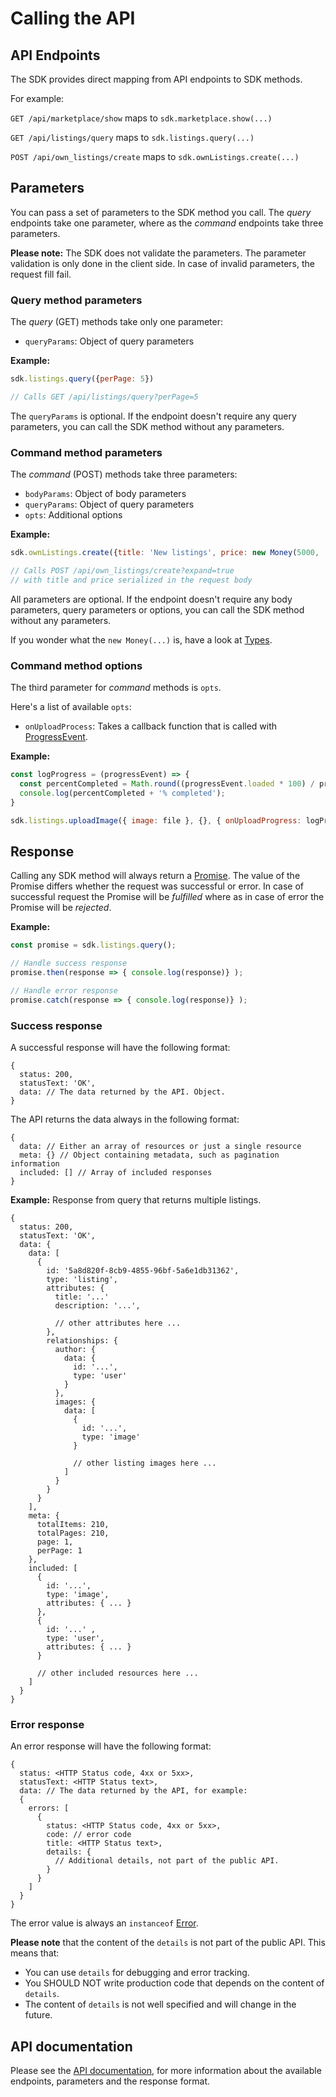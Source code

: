 # Calling the API

## API Endpoints

The SDK provides direct mapping from API endpoints to SDK methods.

For example:

`GET /api/marketplace/show` maps to `sdk.marketplace.show(...)`

`GET /api/listings/query` maps to `sdk.listings.query(...)`

`POST /api/own_listings/create` maps to `sdk.ownListings.create(...)`

## Parameters

You can pass a set of parameters to the SDK method you call. The
*query* endpoints take one parameter, where as the *command* endpoints
take three parameters.

**Please note:** The SDK does not validate the parameters. The
parameter validation is only done in the client side. In case of
invalid parameters, the request fill fail.

### Query method parameters

The *query* (GET) methods take only one parameter:

* `queryParams`: Object of query parameters

**Example:**

```js
sdk.listings.query({perPage: 5})

// Calls GET /api/listings/query?perPage=5
```

The `queryParams` is optional. If the endpoint doesn't require any
query parameters, you can call the SDK method without any parameters.

### Command method parameters

The *command* (POST) methods take three parameters:

* `bodyParams`: Object of body parameters
* `queryParams`: Object of query parameters
* `opts`: Additional options

**Example:**

```js
sdk.ownListings.create({title: 'New listings', price: new Money(5000, 'USD')}, {expand: true});

// Calls POST /api/own_listings/create?expand=true
// with title and price serialized in the request body
```

All parameters are optional. If the endpoint doesn't require any body
parameters, query parameters or options, you can call the SDK method
without any parameters.

If you wonder what the `new Money(...)` is, have a look at [Types](./types.md).

### Command method options

The third parameter for *command* methods is `opts`.

Here's a list of available `opts`:

* `onUploadProcess`: Takes a callback function that is called with [ProgressEvent](https://developer.mozilla.org/en-US/docs/Web/API/ProgressEvent).

**Example:**

```js
const logProgress = (progressEvent) => {
  const percentCompleted = Math.round((progressEvent.loaded * 100) / progressEvent.total);
  console.log(percentCompleted + '% completed');
}

sdk.listings.uploadImage({ image: file }, {}, { onUploadProgress: logProgress })
```

## Response

Calling any SDK method will always return a [Promise](https://developer.mozilla.org/en-US/docs/Web/JavaScript/Reference/Global_Objects/Promise). The value of the Promise differs whether the request was successful or error. In case of successful request the Promise will be *fulfilled* where as in case of error the Promise will be *rejected*.

**Example:**

```js
const promise = sdk.listings.query();

// Handle success response
promise.then(response => { console.log(response)} );

// Handle error response
promise.catch(response => { console.log(response)} );
```

### Success response

A successful response will have the following format:

```
{
  status: 200,
  statusText: 'OK',
  data: // The data returned by the API. Object.
}
```

The API returns the data always in the following format:

```
{
  data: // Either an array of resources or just a single resource
  meta: {} // Object containing metadata, such as pagination information
  included: [] // Array of included responses
}
```

**Example:** Response from query that returns multiple listings.

```
{
  status: 200,
  statusText: 'OK',
  data: {
    data: [
      {
        id: '5a8d820f-8cb9-4855-96bf-5a6e1db31362',
        type: 'listing',
        attributes: {
          title: '...'
          description: '...',

          // other attributes here ...
        },
        relationships: {
          author: {
            data: {
              id: '...',
              type: 'user'
            }
          },
          images: {
            data: [
              {
                id: '...',
                type: 'image'
              }

              // other listing images here ...
            ]
          }
        }
      }
    ],
    meta: {
      totalItems: 210,
      totalPages: 210,
      page: 1,
      perPage: 1
    },
    included: [
      {
        id: '...',
        type: 'image',
        attributes: { ... }
      },
      {
        id: '...' ,
        type: 'user',
        attributes: { ... }
      }

      // other included resources here ...
    ]
  }
}
```

### Error response

An error response will have the following format:

```
{
  status: <HTTP Status code, 4xx or 5xx>,
  statusText: <HTTP Status text>,
  data: // The data returned by the API, for example:
  {
    errors: [
      {
        status: <HTTP Status code, 4xx or 5xx>,
        code: // error code
        title: <HTTP Status text>,
        details: {
          // Additional details, not part of the public API.
        }
      }
    ]
  }
}
```

The error value is always an `instanceof` [Error](https://developer.mozilla.org/en-US/docs/Web/JavaScript/Reference/Global_Objects/Error).

**Please note** that the content of the `details` is not part of the public API. This means that:

- You can use `details` for debugging and error tracking.
- You SHOULD NOT write production code that depends on the content of `details`.
- The content of `details` is not well specified and will change in the future.

## API documentation

Please see the [API documentation](https://www.sharetribe.com/api-reference/), for more information about the available endpoints, parameters and the response format.
